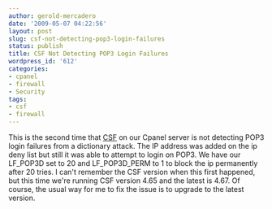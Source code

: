 ```yaml
---
author: gerold-mercadero
date: '2009-05-07 04:22:56'
layout: post
slug: csf-not-detecting-pop3-login-failures
status: publish
title: CSF Not Detecting POP3 Login Failures
wordpress_id: '612'
categories:
- cpanel
- firewall
- Security
tags:
- csf
- firewall
---
```


This is the second time that [CSF](http://configserver.com/cp/csf.html) on our Cpanel server is not detecting POP3 login failures from a dictionary attack.  The IP address was added on the ip deny list but still it was able to attempt to login on POP3.  We have our LF_POP3D set to 20 and LF_POP3D_PERM to 1 to block the ip permanently after 20 tries.  I can't remember the CSF version when this first happened, but this time we're running CSF version 4.65 and the latest is 4.67.  Of course, the usual way for me to fix the issue is to upgrade to the latest version.


